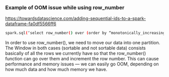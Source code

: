 


### Example of OOM issue while using row_number
https://towardsdatascience.com/adding-sequential-ids-to-a-spark-dataframe-fa0df5566ff6

```bash
spark.sql(‘select row_number() over (order by “monotonically_increasing_id”) as row_num, * from df_final’)
```
In order to use row_number(), we need to move our data into one partition. The Window in both cases (sortable and not sortable data) consists basically of all the rows we currently have so that the row_number() function can go over them and increment the row number. This can cause performance and memory issues — we can easily go OOM, depending on how much data and how much memory we have.






